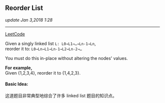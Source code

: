 ## Reorder List
_update Jan 3,2018 1:28_

---
[LeetCode](https://leetcode.com/problems/reorder-list/description/)


Given a singly linked list `L: L0→L1→…→Ln-1→Ln`,   
reorder it to: `L0→Ln→L1→Ln-1→L2→Ln-2→…`  

You must do this in-place without altering the nodes' values.

**For example,**  
Given {1,2,3,4}, reorder it to {1,4,2,3}.

#### Basic  Idea:
这道题目非常典型地综合了许多 linked list 题目的知识点。
